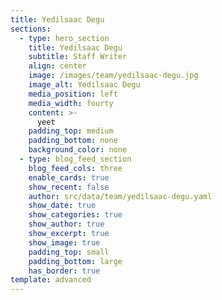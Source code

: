 ```yaml
---
title: Yedilsaac Degu
sections:
  - type: hero_section
    title: Yedilsaac Degu
    subtitle: Staff Writer
    align: center
    image: /images/team/yedilsaac-degu.jpg
    image_alt: Yedilsaac Degu
    media_position: left
    media_width: fourty
    content: >-
      yeet
    padding_top: medium
    padding_bottom: none
    background_color: none
  - type: blog_feed_section
    blog_feed_cols: three
    enable_cards: true
    show_recent: false
    author: src/data/team/yedilsaac-degu.yaml
    show_date: true
    show_categories: true
    show_author: true
    show_excerpt: true
    show_image: true
    padding_top: small
    padding_bottom: large
    has_border: true
template: advanced
---
```

